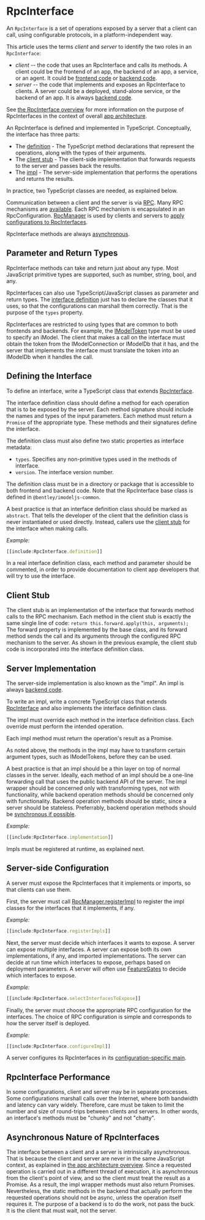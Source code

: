 # RpcInterface

An `RpcInterface` is a set of operations exposed by a server that a client can call, using configurable protocols, in a platform-independent way.

This article uses the terms *client* and *server* to identify the two roles in an `RpcInterface`:

* *client* -- the code that uses an RpcInterface and calls its methods. A client could be the frontend of an app, the backend of an app, a service, or an agent. It could be [frontend code](./Glossary.md#frontend) or [backend code](./Glossary.md#backend).
* *server* -- the code that implements and exposes an RpcInterface to clients. A server could be a deployed, stand-alone service, or the backend of an app. It is always [backend code](./Glossary.md#backend).

See [the RpcInterface overview](../overview/RpcInterface.md) for more information on the purpose of RpcInterfaces in the context of overall [app architecture](../overview/SoftwareArchitecture.md).

An RpcInterface is defined and implemented in TypeScript. Conceptually, the interface has three parts:

* The [definition](#defining-the-interface) - The TypeScript method declarations that represent the operations, along with the types of their arguments.
* The [client stub](#client-stub) - The client-side implementation that forwards requests to the server and passes back the results.
* The [impl](#server-implementation) - The server-side implementation that performs the operations and returns the results.

In practice, two TypeScript classes are needed, as explained below.

Communication between a client and the server is via [RPC](./Glossary.md#RPC). Many RPC mechanisms are [available](../overview/RpcInterface.md). Each RPC mechanism is encapsulated in an RpcConfiguration. [RpcManager]($common) is used by clients and servers to [apply configurations to RpcInterfaces](../overview/AppTailoring.md#rpc-configuration).

RpcInterface methods are always [asynchronous](#asynchronous-nature-of-rpcInterfaces).

## Parameter and Return Types

RpcInterface methods can take and return just about any type. Most JavaScript primitive types are supported, such as number, string, bool, and any.

RpcInterfaces can also use TypeScript/JavaScript classes as parameter and return types. The [interface definition](#defining-the-interface) just has to declare the classes that it uses, so that the configurations can marshall them correctly. That is the purpose of the `types` property.

RpcInterfaces are restricted to using types that are common to both frontends and backends. For example, the [IModelToken]($common) type must be used to specify an iModel. The client that makes a call on the interface must obtain the token from the IModelConnection or IModelDb that it has, and the server that implements the interface must translate the token into an IModelDb when it handles the call.

## Defining the Interface

To define an interface, write a TypeScript class that extends [RpcInterface]($common).

The interface definition class should define a method for each operation that is to be exposed by the server. Each method signature should include the names and types of the input parameters. Each method must return a `Promise` of the appropriate type. These methods and their signatures define the interface.

The definition class must also define two static properties as interface metadata:
* `types`. Specifies any non-primitive types used in the methods of interface.
* `version`. The interface version number.

The definition class must be in a directory or package that is accessible to both frontend and backend code. Note that the RpcInterface base class is defined in `@bentley/imodeljs-common`.

A best practice is that an interface definition class should be marked as `abstract`. That tells the developer of the client that the definition class is never instantiated or used directly. Instead, callers use the [client stub](#client-stub) for the interface when making calls.

*Example:*

```ts
[[include:RpcInterface.definition]]
```

In a real interface definition class, each method and parameter should be commented, in order to provide documentation to client app developers that will try to use the interface.

## Client Stub

The client stub is an implementation of the interface that forwards method calls to the RPC mechanism. Each method in the client stub is exactly the same single line of code: `return this.forward.apply(this, arguments);` The forward property is implemented by the base class, and its forward method sends the call and its arguments through the configured RPC mechanism to the server. As shown in the previous example, the client stub code is incorporated into the interface definition class.


## Server Implementation

The server-side implementation is also known as the "impl". An impl is always [backend code](./Glossary.md#backend).

To write an impl, write a concrete TypeScript class that extends [RpcInterface]($common) and also implements the interface definition class.

The impl must override each method in the interface definition class. Each override must perform the intended operation.

Each impl method must return the operation's result as a Promise.

As noted above, the methods in the impl may have to transform certain argument types, such as IModelTokens, before they can be used.

A best practice is that an impl should be a thin layer on top of normal classes in the server. Ideally, each method of an impl should be a one-line forwarding call that uses the public backend API of the server. The impl wrapper should be concerned only with transforming types, not with functionality, while backend operation methods should be concerned only with functionality. Backend operation methods should be static, since a server should be stateless. Preferrably, backend operation methods should be [synchronous if possible](#asynchronous-nature-of-rpcInterfaces).

*Example:*

```ts
[[include:RpcInterface.implementation]]
```

Impls must be registered at runtime, as explained next.

## Server-side Configuration

A server must expose the RpcInterfaces that it implements or imports, so that clients can use them.

First, the server must call [RpcManager.registerImpl]($common) to register the impl classes for the interfaces that it implements, if any.

*Example:*

```ts
[[include:RpcInterface.registerImpls]]
```

Next, the server must decide which interfaces it wants to expose. A server can expose multiple interfaces. A server can expose both its own implementations, if any, and imported implementations. The server can decide at run time which interfaces to expose, perhaps based on deployment parameters. A server will often use [FeatureGates]($common) to decide which interfaces to expose.

*Example:*

```ts
[[include:RpcInterface.selectInterfacesToExpose]]
```

Finally, the server must choose the appropriate RPC configuration for the interfaces. The choice of RPC configuration is simple and corresponds to how the server itself is deployed.

*Example:*

```ts
[[include:RpcInterface.configureImpl]]
```

A server configures its RpcInterfaces in its [configuration-specific main](./AppTailoring.md).

## RpcInterface Performance

In some configurations, client and server may be in separate processes. Some configurations marshall calls over the Internet, where both bandwidth and latency can vary widely. Therefore, care must be taken to limit the number and size of round-trips between clients and servers. In other words, an interface's methods must be "chunky" and not "chatty".

## Asynchronous Nature of RpcInterfaces
The interface between a client and a server is intrinsically asynchronous. That is because the client and server are never in the same JavaScript context, as explained in [the app architecture overview](../overview/App.md#interactive-apps). Since a requested operation is carried out in a different thread of execution, it is asynchronous from the client's point of view, and so the client must treat the result as a Promise. As a result, the impl wrapper methods must also return Promises. Nevertheless, the static methods in the backend that actually perform the requested operations should not be async, unless the operation itself requires it. The purpose of a backend is to do the work, not pass the buck. It is the client that must wait, not the server.
